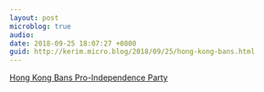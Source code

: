 ```yaml
---
layout: post
microblog: true
audio: 
date: 2018-09-25 18:07:27 +0800
guid: http://kerim.micro.blog/2018/09/25/hong-kong-bans.html
---
```

[Hong Kong Bans Pro-Independence Party](https://www.nytimes.com/2018/09/24/world/asia/hong-kong-party-ban-andy-chan.html)
